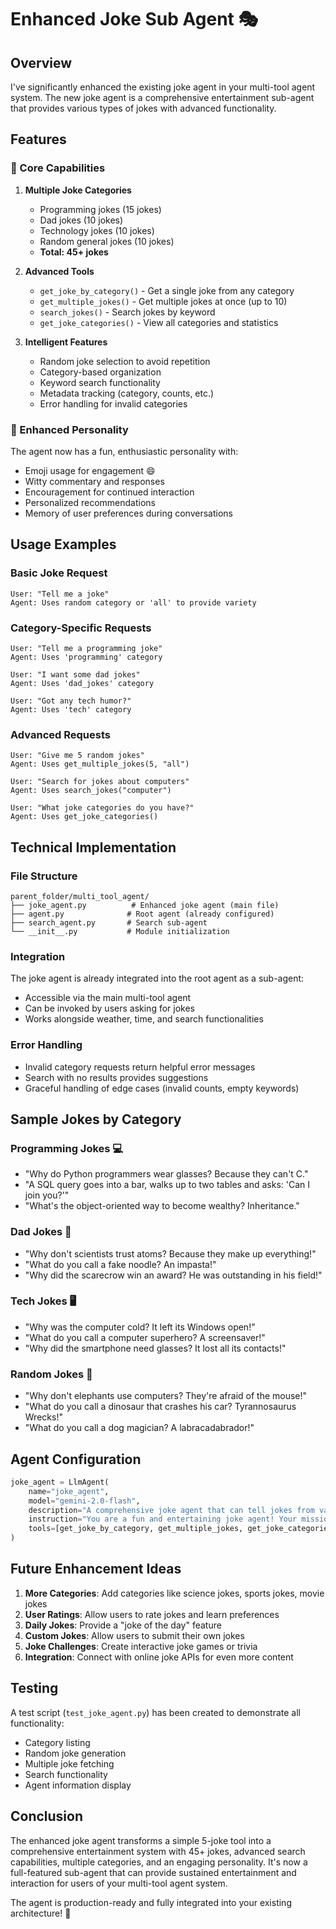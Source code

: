 # Enhanced Joke Sub Agent 🎭

## Overview

I've significantly enhanced the existing joke agent in your multi-tool agent system. The new joke agent is a comprehensive entertainment sub-agent that provides various types of jokes with advanced functionality.

## Features

### 🎯 Core Capabilities

1. **Multiple Joke Categories**
   - Programming jokes (15 jokes)
   - Dad jokes (10 jokes) 
   - Technology jokes (10 jokes)
   - Random general jokes (10 jokes)
   - **Total: 45+ jokes**

2. **Advanced Tools**
   - `get_joke_by_category()` - Get a single joke from any category
   - `get_multiple_jokes()` - Get multiple jokes at once (up to 10)
   - `search_jokes()` - Search jokes by keyword
   - `get_joke_categories()` - View all categories and statistics

3. **Intelligent Features**
   - Random joke selection to avoid repetition
   - Category-based organization
   - Keyword search functionality
   - Metadata tracking (category, counts, etc.)
   - Error handling for invalid categories

### 🎪 Enhanced Personality

The agent now has a fun, enthusiastic personality with:
- Emoji usage for engagement 😄
- Witty commentary and responses
- Encouragement for continued interaction
- Personalized recommendations
- Memory of user preferences during conversations

## Usage Examples

### Basic Joke Request
```
User: "Tell me a joke"
Agent: Uses random category or 'all' to provide variety
```

### Category-Specific Requests
```
User: "Tell me a programming joke"
Agent: Uses 'programming' category

User: "I want some dad jokes"
Agent: Uses 'dad_jokes' category

User: "Got any tech humor?"
Agent: Uses 'tech' category
```

### Advanced Requests
```
User: "Give me 5 random jokes"
Agent: Uses get_multiple_jokes(5, "all")

User: "Search for jokes about computers"
Agent: Uses search_jokes("computer")

User: "What joke categories do you have?"
Agent: Uses get_joke_categories()
```

## Technical Implementation

### File Structure
```
parent_folder/multi_tool_agent/
├── joke_agent.py          # Enhanced joke agent (main file)
├── agent.py              # Root agent (already configured)
├── search_agent.py       # Search sub-agent
└── __init__.py           # Module initialization
```

### Integration
The joke agent is already integrated into the root agent as a sub-agent:
- Accessible via the main multi-tool agent
- Can be invoked by users asking for jokes
- Works alongside weather, time, and search functionalities

### Error Handling
- Invalid category requests return helpful error messages
- Search with no results provides suggestions
- Graceful handling of edge cases (invalid counts, empty keywords)

## Sample Jokes by Category

### Programming Jokes 💻
- "Why do Python programmers wear glasses? Because they can't C."
- "A SQL query goes into a bar, walks up to two tables and asks: 'Can I join you?'"
- "What's the object-oriented way to become wealthy? Inheritance."

### Dad Jokes 👨
- "Why don't scientists trust atoms? Because they make up everything!"
- "What do you call a fake noodle? An impasta!"
- "Why did the scarecrow win an award? He was outstanding in his field!"

### Tech Jokes 🖥️
- "Why was the computer cold? It left its Windows open!"
- "What do you call a computer superhero? A screensaver!"
- "Why did the smartphone need glasses? It lost all its contacts!"

### Random Jokes 🎲
- "Why don't elephants use computers? They're afraid of the mouse!"
- "What do you call a dinosaur that crashes his car? Tyrannosaurus Wrecks!"
- "What do you call a dog magician? A labracadabrador!"

## Agent Configuration

```python
joke_agent = LlmAgent(
    name="joke_agent",
    model="gemini-2.0-flash",
    description="A comprehensive joke agent that can tell jokes from various categories, search jokes, and provide entertainment.",
    instruction="You are a fun and entertaining joke agent! Your mission is to bring laughter and joy to users through various types of jokes...",
    tools=[get_joke_by_category, get_multiple_jokes, get_joke_categories, search_jokes]
)
```

## Future Enhancement Ideas

1. **More Categories**: Add categories like science jokes, sports jokes, movie jokes
2. **User Ratings**: Allow users to rate jokes and learn preferences
3. **Daily Jokes**: Provide a "joke of the day" feature
4. **Custom Jokes**: Allow users to submit their own jokes
5. **Joke Challenges**: Create interactive joke games or trivia
6. **Integration**: Connect with online joke APIs for even more content

## Testing

A test script (`test_joke_agent.py`) has been created to demonstrate all functionality:
- Category listing
- Random joke generation
- Multiple joke fetching
- Search functionality
- Agent information display

## Conclusion

The enhanced joke agent transforms a simple 5-joke tool into a comprehensive entertainment system with 45+ jokes, advanced search capabilities, multiple categories, and an engaging personality. It's now a full-featured sub-agent that can provide sustained entertainment and interaction for users of your multi-tool agent system.

The agent is production-ready and fully integrated into your existing architecture! 🎉